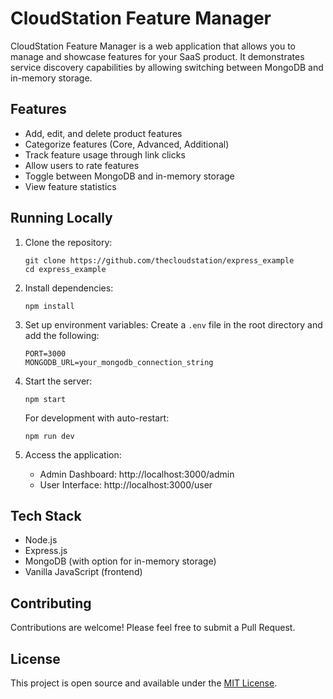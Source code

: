 # CloudStation Feature Manager

CloudStation Feature Manager is a web application that allows you to manage and showcase features for your SaaS product. It demonstrates service discovery capabilities by allowing switching between MongoDB and in-memory storage.

## Features

- Add, edit, and delete product features
- Categorize features (Core, Advanced, Additional)
- Track feature usage through link clicks
- Allow users to rate features
- Toggle between MongoDB and in-memory storage
- View feature statistics  

## Running Locally

1. Clone the repository:
   ```
   git clone https://github.com/thecloudstation/express_example
   cd express_example
   ```

2. Install dependencies:
   ```
   npm install
   ```

3. Set up environment variables:
   Create a `.env` file in the root directory and add the following:
   ```
   PORT=3000
   MONGODB_URL=your_mongodb_connection_string
   ```

4. Start the server:
   ```
   npm start
   ```
   For development with auto-restart:
   ```
   npm run dev
   ```

5. Access the application:
   - Admin Dashboard: http://localhost:3000/admin
   - User Interface: http://localhost:3000/user

## Tech Stack

- Node.js
- Express.js
- MongoDB (with option for in-memory storage)
- Vanilla JavaScript (frontend)

## Contributing

Contributions are welcome! Please feel free to submit a Pull Request.

## License

This project is open source and available under the [MIT License](LICENSE).